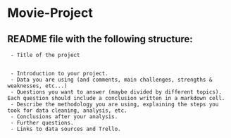 # Movie-Project
## README file with the following structure:

     - Title of the project

     
     - Introduction to your project.
     - Data you are using (and comments, main challenges, strengths & weaknesses, etc...)
     - Questions you want to answer (maybe divided by different topics). Each question should include a conclusion written in a markdown cell.
     - Describe the methodology you are using, explaining the steps you took for data cleaning, analysis, etc.
     - Conclusions after your analysis.
     - Further questions.
     - Links to data sources and Trello.



